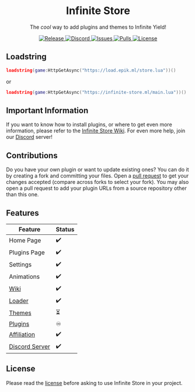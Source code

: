 <h1 align="center">
	Infinite Store
</h1>

<p align="center">
	The <em>cool</em> way to add plugins and themes to Infinite Yield!
</p>

<p align="center">
	<a href="https://github.com/Infinite-Store/Infinite-Store/releases/latest">
		<img alt="Release" src="https://img.shields.io/github/release-date-pre/Infinite-Store/Infinite-Store?label=latest%20release&style=flat-square">
	</a>
	<a href="https://discord.gg/dubhsUGcZe">
		<img alt="Discord" src="https://img.shields.io/discord/897257702126936075?color=%235865F2&logo=discord&logoColor=%23DCDDDE&style=flat-square">
	</a>
	<a href="https://github.com/Infinite-Store/Infinite-Store/issues">
		<img alt="Issues" src="https://img.shields.io/github/issues/Infinite-Store/Infinite-Store?color=0088ff&style=flat-square"/>
	</a>
	<a href="https://github.com/Infinite-Store/Infinite-Store/pulls">
		<img alt="Pulls" src="https://img.shields.io/github/issues-pr/Infinite-Store/Infinite-Store?color=0088ff&style=flat-square"/>
	</a>
	<a href="./LICENSE.md">
		<img alt="License" src="https://img.shields.io/badge/license-ISL--1.0.0-red?style=flat-square"/>
	</a>
</p>

## Loadstring

```lua
loadstring(game:HttpGetAsync("https://load.epik.ml/store.lua"))()
```

or

```lua
loadstring(game:HttpGetAsync("https://infinite-store.ml/main.lua"))()
```

## Important Information

If you want to know how to install plugins, or where to get even more information, please refer to the [Infinite Store Wiki](https://github.com/Infinite-Store/Infinite-Store/wiki). For even more help, join our [Discord](https://discord.gg/dubhsUGcZe) server!

## Contributions

Do you have your own plugin or want to update existing ones? You can do it by creating a fork and committing your files. Open a [pull request](https://github.com/Infinite-Store/Infinite-Store/compare) to get your changes accepted (compare across forks to select your fork). You may also open a pull request to add your plugin URLs from a source repository other than this one.

## Features

| Feature                                                                                  | Status |
| ---------------------------------------------------------------------------------------- | ------ |
| Home Page                                                                                | ✔️      |
| Plugins Page                                                                             | ✔️      |
| Settings                                                                                 | ✔️      |
| Animations                                                                               | ✔️      |
| [Wiki](https://github.com/Infinite-Store/Infinite-Store/wiki)                            | ✔️      |
| [Loader](https://github.com/Infinite-Store/Infinite-Store/wiki/Loadstring)               | ✔️      |
| [Themes](https://github.com/Infinite-Store/Infinite-Store/tree/development)              | ⏳      |
| [Plugins](plugins)                                                                       | ♾      |
| [Affiliation](https://discord.gg/78ZuWSq)                                                | ✔️      |
| [Discord Server](https://discord.gg/dubhsUGcZe)                                          | ✔️      |

## License

Please read the [license](LICENSE.md) before asking to use Infinite Store in your project.
